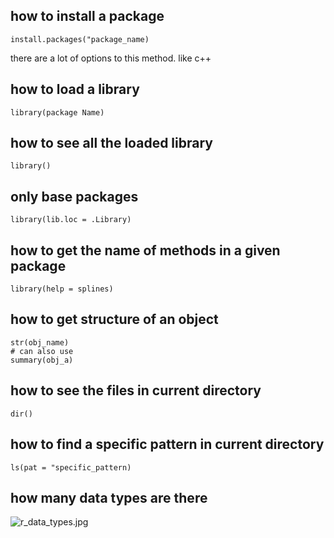 ## how to install a package

    install.packages("package_name)
    
there are a lot of options to this method. like c++


## how to load a library
    library(package Name)

## how to see all the loaded library

    library()
  
## only base packages
  
    library(lib.loc = .Library)
  
## how to get the name of methods in a given package

    library(help = splines)
## how to get structure of an object

    str(obj_name)
    # can also use 
    summary(obj_a)
    
## how to see the files in current directory

    dir()
    
## how to find a specific pattern in current directory
    ls(pat = "specific_pattern)

## how many data types are there
![r_data_types.jpg](r)
